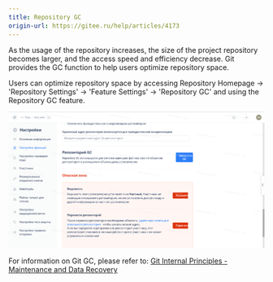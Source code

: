 ```yaml
---
title: Repository GC
origin-url: https://gitee.ru/help/articles/4173
---
```


As the usage of the repository increases, the size of the project repository becomes larger, and the access speed and efficiency decrease. Git provides the GC function to help users optimize repository space.

Users can optimize repository space by accessing Repository Homepage -> 'Repository Settings' -> 'Feature Settings' -> 'Repository GC' and using the Repository GC feature.

![Image Description](../../../../../../assets/image137.png)

For information on Git GC, please refer to: [Git Internal Principles - Maintenance and Data Recovery](https://gitee.ru/link?target=https%3A%2F%2Fgit-scm.com%2Fbook%2Fzh%2Fv2%2FGit-%25E5%2586%2585%25E9%2583%25A8%25E5%258E%259F%25E7%2590%2586-%25E7%25BB%25B4%25E6%258A%25A4%25E4%25B8%258E%25E6%2595%25B0%25E6%258D%25AE%25E6%2581%25A2%25E5%25A4%258D)